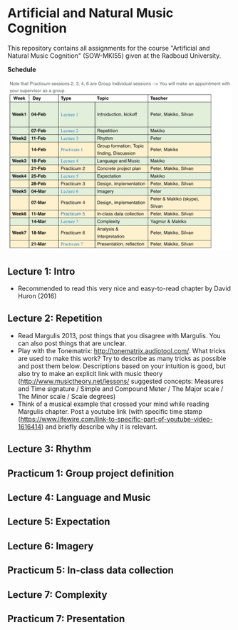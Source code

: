 # Artificial and Natural Music Cognition

This repository contains all assignments for the course "Artificial and Natural Music Cognition" (SOW-MKI55) given at the Radboud University.

**Schedule**

![Schedule](/resources/schedule.png)


## Lecture 1: Intro

* Recommended to read this very nice and easy-to-read chapter by David Huron (2016)

## Lecture 2: Repetition

* Read Margulis 2013, post things that you disagree with Margulis. You can also post things that are unclear. 
* Play with the Tonematrix: http://tonematrix.audiotool.com/. What tricks are used to make this work? Try to describe as many tricks as possible and post them below. Descriptions based on your intuition is good, but also try to make an explicit link with music theory (http://www.musictheory.net/lessons/ suggested concepts: Measures and Time signature / Simple and Compound Meter / The Major scale / The Minor scale / Scale degrees)
* Think of a musical example that crossed your mind while reading Margulis chapter. Post a youtube link (with specific time stamp (https://www.lifewire.com/link-to-specific-part-of-youtube-video-1616414) and briefly describe why it is relevant.


## Lecture 3: Rhythm




## Practicum 1: Group project definition




## Lecture 4: Language and Music





## Lecture 5: Expectation





## Lecture 6: Imagery





## Practicum 5: In-class data collection





## Lecture 7: Complexity




## Practicum 7: Presentation